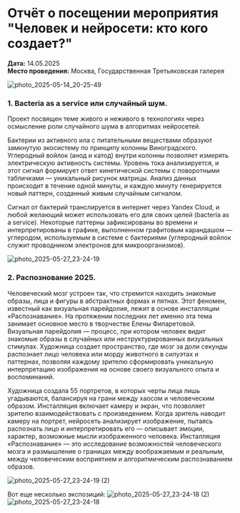 # Отчёт о посещении мероприятия "Человек и нейросети: кто кого создает?"

**Дата:** 14.05.2025  
**Место проведения:** Москва, Государственная Третьяковская галерея

![photo_2025-05-14_20-25-49](https://github.com/user-attachments/assets/fb1e4e62-6fc9-419c-b2ae-07e690e36a8f)

### 1. Bacteria as a service или случайный шум.
Проект посвящен теме живого и неживого в технологиях через осмысление роли случайного шума в алгоритмах нейросетей.

Бактерии из активного ила с питательными веществами образуют замкнутую экосистему по принципу колонны Виноградского.  Углеродный войлок (анод и катод) внутри колонны позволяет измерять электрическую активность системы.
Уровень тока анализируется, и этот сигнал формирует ответ кинетической системы с поворотными табличками — уникальный рисунок матрицы. Анализ данных происходит в течение одной минуты, и каждую минуту генерируется новый паттерн, созданный живым случайным сигналом.

Сигнал от бактерий транслируется в интернет через Yandex Cloud, и любой желающий может использовать его для своих целей (bacteria as a service).
Некоторые паттерны зафиксированы во времени и интерпретированы в графике, выполненном графитовым карандашом — углеродом, используемым в системе с бактериями (углеродный войлок служит проводником электронов для микроорганизмов).

![photo_2025-05-27_23-24-19](https://github.com/user-attachments/assets/c6c05b13-fac6-4884-9108-e6f43727e91d)

### 2. Распознование 2025.
Человеческий мозг устроен так, что стремится находить знакомые образы, лица и фигуры в абстрактных формах и пятнах. Этот феномен, известный как визуальная парейдолия, лежит в основе инсталляции «Распознавание».
На протяжении последних лет именно эта тема занимает основное место в творчестве Елены Филаретовой. Визуальная парейдолия — процесс, при котором человек видит знакомые образы в случайных или неструктурированных визуальных стимулах.
Художница создает пространство, где мозг за доли секунды распознает лицо человека или морду животного в силуэтах и паттернах, позволяя каждому зрителю сформировать уникальную интерпретацию изображения на основе своего визуального опыта и воспоминаний.

Художница создала 55 портретов, в которых черты лица лишь угадываются, балансируя на грани между хаосом и человеческим образом. Инсталляция включает камеру и экран, что позволяет зрителю взаимодействовать с произведением.
Когда зритель наводит камеру на портрет, нейросеть анализирует изображение, пытаясь распознать лицо и интерпретировать его — описывает эмоции, характер, возможные мысли изображенного человека.
Инсталляция «Распознавание» — это исследование возможностей человеческого мозга и размышление о границах между воображаемым и реальным, между человеческим восприятием и алгоритмическим распознаванием образов.

![photo_2025-05-27_23-24-19 (2)](https://github.com/user-attachments/assets/587ae780-cba3-4456-8655-392632c50912)

Вот еще несколько экспозиций:
![photo_2025-05-27_23-24-18 (2)](https://github.com/user-attachments/assets/da0363d4-9104-4e99-9f96-f3456313c01e)
![photo_2025-05-27_23-24-18](https://github.com/user-attachments/assets/5ff33d75-1ccf-48fb-ad1e-0759d8dd3980)

